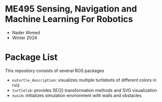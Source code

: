 # ME495 Sensing, Navigation and Machine Learning For Robotics
* Nader Ahmed
* Winter 2024
# Package List
This repository consists of several ROS packages
- `nuturtle_description`: visualizes multiple turtlebots of different colors in rviz
- `turtlelib`: provides SE(2) transformation methods and SVG visualization
- `nusim`: initializes simulation environment with walls and obstacles
